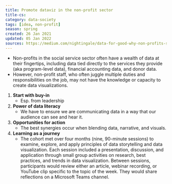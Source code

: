 ```yaml
---
title: Promote dataviz in the non-profit sector
title-cs: 
category: data-society
tags: [idea, non-profit]
season: spring
created: 26 Jan 2021
updated: 05 Jan 2022
sources: https://medium.com/nightingale/data-for-good-why-non-profits-should-think-more-about-dataviz-3acfdf68fe63
---
```

 
* Non-profits in the social service sector often have a wealth of data at their fingertips, including data tied directly to the services they provide (aka program-level data), financial accounting data, and donor data.
* However, non-profit staff, who often juggle multiple duties and responsibilities on the job, may not have the knowledge or capacity to create data visualizations.

1. **Start with buy-in**
	* Esp. from leadership
1. **Power of data literacy**
	* We have to ensure we are communicating data in a way that our audience can see and hear it.
1. **Opportunities for action**
	* The best synergies occur when blending data, narrative, and visuals.
1. **Learning as a journey**
	*  The cohort met over four months (nine, 90-minute sessions) to examine, explore, and apply principles of data storytelling and data visualization. Each session included a presentation, discussion, and application through small group activities on research, best practices, and trends in data visualization. Between sessions, participants would review either an article, webinar recording, or YouTube clip specific to the topic of the week. They would share reflections on a Microsoft Teams channel.